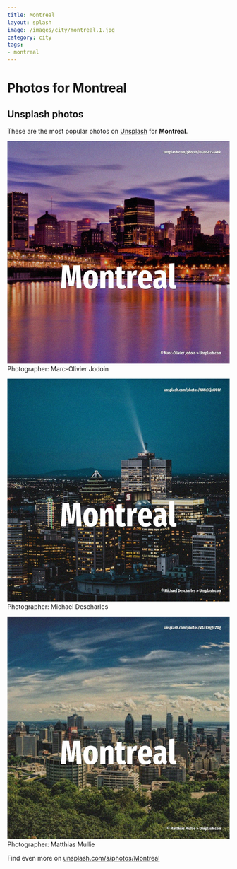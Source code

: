 ```yaml
---
title: Montreal
layout: splash
image: /images/city/montreal.1.jpg
category: city
tags:
- montreal
---
```

# Photos for Montreal
 
## Unsplash photos
These are the most popular photos on [Unsplash](https://unsplash.com) for **Montreal**.
 
![Montreal](/images/city/montreal.1.jpg)
Photographer:  Marc-Olivier Jodoin
 
![Montreal](/images/city/montreal.2.jpg)
Photographer:  Michael Descharles
 
![Montreal](/images/city/montreal.3.jpg)
Photographer:  Matthias Mullie
 
Find even more on [unsplash.com/s/photos/Montreal](https://unsplash.com/s/photos/Montreal)
 

